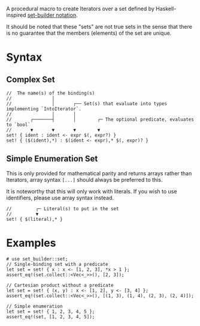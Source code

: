A procedural macro to create Iterators over a set defined by Haskell-inspired [set-builder notation](https://wikipedia.org/wiki/Set-builder_notation).

It should be noted that these "sets" are not true sets in the sense that there is no guarantee that the members (elements) of the set are unique.

# Syntax
## Complex Set
```ignore
//  The name(s) of the binding(s)
//               │
//               │       ┌── Set(s) that evaluate into types implementing `IntoIterator`.
//               │       │
//       ┌───────┤       │        ┌─ The optional predicate, evaluates to `bool`
//       ▼       ▼       ▼        ▼
set! { ident : ident <- expr $(, expr?) }
set! { ($(ident),*) : $(ident <- expr),* $(, expr)? }
```

## Simple Enumeration Set
This is only provided for mathematical parity and returns arrays rather than Iterators,
array syntax `[...]` should always be preferred to this.

It is noteworthy that this will only work with literals.
If you wish to use identifiers, please use array syntax instead.

```ignore
//         ┌─ Literal(s) to put in the set
//         ▼
set! { $(literal),* }
```

# Examples
```
# use set_builder::set;
// Single-binding set with a predicate
let set = set! { x : x <- [1, 2, 3], *x > 1 };
assert_eq!(set.collect::<Vec<_>>(), [2, 3]);

// Cartesian product without a predicate
let set = set! { (x, y) : x <- [1, 2], y <- [3, 4] };
assert_eq!(set.collect::<Vec<_>>(), [(1, 3), (1, 4), (2, 3), (2, 4)]);

// Simple enumeration
let set = set! { 1, 2, 3, 4, 5 };
assert_eq!(set, [1, 2, 3, 4, 5]);
```
